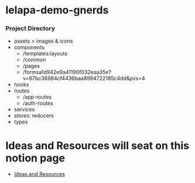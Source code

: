 # lelapa-demo-gnerds

### Project Directory

- assets > images & icons
- components  
  - /templates:layouts
   - /common
   - /pages
   - /formsa1d942e9a41190f032eaa35e?v=67bc36984cf4436baa8994722185c4dd&pvs=4
- hooks
- routes
   - /app-routes
   - /auth-routes
- services
- stores: reducers
- types

# Ideas and Resources will seat on this notion page
 - [Ideas and Resources]([url](https://www.notion.so/refilwe-m/8ca4a022a1d942e9a41190f032eaa35e?v=67bc36984cf4436baa8994722185c4dd&pvs=4))
